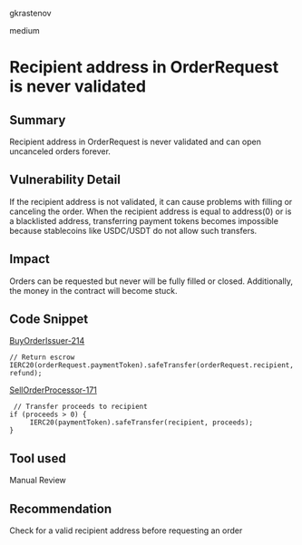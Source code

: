 gkrastenov

medium

# Recipient address in OrderRequest is never validated

## Summary
Recipient address in OrderRequest is never validated and can open uncanceled orders forever.

## Vulnerability Detail
If the recipient address is not validated, it can cause problems with filling or canceling the order. When the recipient address is equal to address(0) or is a blacklisted address, transferring payment tokens becomes impossible because stablecoins like USDC/USDT do not allow such transfers.

## Impact
Orders can be requested but never will be fully filled or closed. Additionally, the money in the contract will become stuck.

## Code Snippet
[BuyOrderIssuer-214](https://github.com/sherlock-audit/2023-06-dinari/blob/main/sbt-contracts/src/issuer/BuyOrderIssuer.sol#L214)

```solidity
// Return escrow
IERC20(orderRequest.paymentToken).safeTransfer(orderRequest.recipient, refund);
```

[SellOrderProcessor-171](https://github.com/sherlock-audit/2023-06-dinari/blob/main/sbt-contracts/src/issuer/SellOrderProcessor.sol#L171)

```solidity
 // Transfer proceeds to recipient
if (proceeds > 0) {
     IERC20(paymentToken).safeTransfer(recipient, proceeds);
}
```

## Tool used
Manual Review

## Recommendation
Check for a valid recipient address before requesting an order